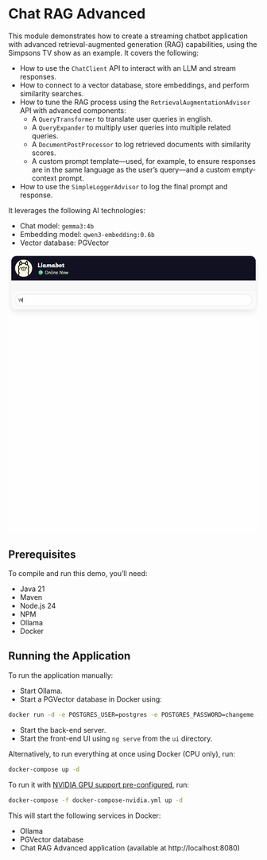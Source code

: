 # Chat RAG Advanced

This module demonstrates how to create a streaming chatbot application with advanced retrieval-augmented generation (RAG) capabilities, using the Simpsons TV show as an example.
It covers the following:

- How to use the `ChatClient` API to interact with an LLM and stream responses.
- How to connect to a vector database, store embeddings, and perform similarity searches.
- How to tune the RAG process using the `RetrievalAugmentationAdvisor` API with advanced components:
  - A `QueryTransformer` to translate user queries in english.
  - A `QueryExpander` to multiply user queries into multiple related queries.
  - A `DocumentPostProcessor` to log retrieved documents with similarity scores.
  - A custom prompt template—used, for example, to ensure responses are in the same language as the user’s query—and a custom empty-context prompt.
- How to use the `SimpleLoggerAdvisor` to log the final prompt and response.

It leverages the following AI technologies:

- Chat model: `gemma3:4b`
- Embedding model: `qwen3-embedding:0.6b`
- Vector database: PGVector

<img src=".readme/demo.gif" alt="Spring AI demo"/>

## Prerequisites


To compile and run this demo, you’ll need:

- Java 21
- Maven
- Node.js 24
- NPM
- Ollama
- Docker

## Running the Application

To run the application manually:

- Start Ollama.
- Start a PGVector database in Docker using:

```bash
docker run -d -e POSTGRES_USER=postgres -e POSTGRES_PASSWORD=changeme -p 5432:5432 pgvector/pgvector:pg18
```

- Start the back-end server.
- Start the front-end UI using `ng serve` from the `ui` directory.

Alternatively, to run everything at once using Docker (CPU only), run:

```bash
docker-compose up -d
```

To run it with [NVIDIA GPU support pre-configured](https://hub.docker.com/r/ollama/ollama#nvidia-gpu), run:

```bash
docker-compose -f docker-compose-nvidia.yml up -d
```

This will start the following services in Docker:

- Ollama
- PGVector database
- Chat RAG Advanced application (available at http://localhost:8080)
